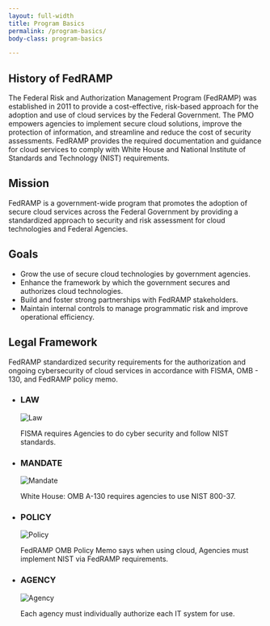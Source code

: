 ```yaml
---
layout: full-width
title: Program Basics
permalink: /program-basics/
body-class: program-basics

---
```

<div id="history-mission-goals">
<section id="history">
<div class="inner">
<h2>History of FedRAMP</h2>
<p>The Federal Risk and Authorization Management Program (FedRAMP) was established in 2011 to provide a cost-effective, risk-based approach for the adoption and use of cloud services by the Federal Government. The PMO empowers agencies to implement secure cloud solutions, improve the protection of information, and streamline and reduce the cost of security assessments. FedRAMP provides the required documentation and guidance for cloud services to comply with White House and National Institute of Standards and Technology (NIST) requirements.</p>
</div>
</section>
<section id="mission">
<div class="inner">
<h2>Mission</h2>
<p>FedRAMP is a government-wide program that promotes the adoption of secure cloud services across the Federal Government by providing a standardized approach to security and risk assessment for cloud technologies and Federal Agencies.</p>
</div>
</section>
<section id="goals">
	<div class="inner">
	<h2>Goals</h2>
	<ul>
		<li><i class="fas fa-arrow-circle-right"></i>Grow the use of secure cloud technologies by government agencies.</li>
		<li><i class="fas fa-arrow-circle-right"></i>Enhance the framework by which the government secures and authorizes cloud technologies. </li>
		<li><i class="fas fa-arrow-circle-right"></i>Build and foster strong partnerships with FedRAMP stakeholders.</li>
		<li><i class="fas fa-arrow-circle-right"></i>Maintain internal controls to manage programmatic risk and improve operational efficiency.</li>
	</ul>
	</div>
</section>
</div>
<section id="legal-framework">
	<div class="inner">
		<div class="text">
		<h2>Legal Framework</h2>
		<p>FedRAMP standardized security requirements for the authorization and ongoing cybersecurity of cloud services in accordance with FISMA, OMB - 130, and FedRAMP policy memo.</p>
		<ul>
			<li><h3>LAW</h3>
				<img src="{{site.baseurl}}/assets/img/law-icon.png" alt="Law" title="Law">
			<p>FISMA requires Agencies to do cyber security and follow NIST standards.</p></li>
			<li><h3>MANDATE</h3>
				<img src="{{site.baseurl}}/assets/img/mandate-icon.png" alt="Mandate" title="Mandate">
			<p>White House: OMB A-130 requires agencies to use NIST 800-37.</p></li>
			<li><h3>POLICY</h3>
				<img src="{{site.baseurl}}/assets/img/policy-icon.png" alt="Policy" title="Policy">
			<p>FedRAMP OMB Policy Memo says when using cloud, Agencies must implement NIST via FedRAMP requirements.</p></li>
			<li><h3>AGENCY</h3>
				<img src="{{site.baseurl}}/assets/img/agency-icon.png" alt="Agency" title="Agency">
			<p>Each agency must individually authorize each IT system for use. </p></li>
		</ul>
		</div>
	</div></section>